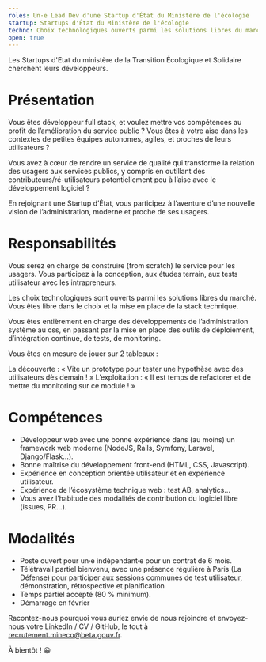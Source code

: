 ```yaml
---
roles: Un·e Lead Dev d'une Startup d'État du Ministère de l'écologie
startup: Startups d'État du Ministère de l'écologie
techno: Choix technologiques ouverts parmi les solutions libres du marché
open: true
---
```


Les Startups d'Etat du ministère de la Transition Écologique et Solidaire cherchent leurs développeurs.

<!--more-->


# Présentation

Vous êtes développeur full stack, et voulez mettre vos compétences au profit de l’amélioration du service public ? Vous êtes à votre aise dans les contextes de petites équipes autonomes, agiles, et proches de leurs utilisateurs ?

Vous avez à cœur de rendre un service de qualité qui transforme la relation des usagers aux services publics, y compris en outillant des contributeurs/ré-utilisateurs potentiellement peu à l’aise avec le développement logiciel ?

En rejoignant une Startup d’État, vous participez à l’aventure d’une nouvelle vision de l’administration, moderne et proche de ses usagers.


# Responsabilités

Vous serez en charge de construire (from scratch) le service pour les usagers. Vous participez à la conception, aux études terrain, aux tests utilisateur avec les intrapreneurs.

Les choix technologiques sont ouverts parmi les solutions libres du marché. Vous êtes libre dans le choix et la mise en place de la stack technique.

Vous êtes entièrement en charge des développements de l’administration système au css, en passant par la mise en place des outils de déploiement, d’intégration continue, de tests, de monitoring.

Vous êtes en mesure de jouer sur 2 tableaux :

La découverte : « Vite un prototype pour tester une hypothèse avec des utilisateurs dès demain ! »
L’exploitation : « Il est temps de refactorer et de mettre du monitoring sur ce module ! »


# Compétences

* Développeur web avec une bonne expérience dans (au moins) un framework web moderne (NodeJS, Rails, Symfony, Laravel, Django/Flask…).
* Bonne maîtrise du développement front-end (HTML, CSS, Javascript).
* Expérience en conception orientée utilisateur et en expérience utilisateur.
* Expérience de l’écosystème technique web : test AB, analytics…
* Vous avez l’habitude des modalités de contribution du logiciel libre (issues, PR…).

# Modalités

* Poste ouvert pour un·e indépendant·e pour un contrat de 6 mois.
* Télétravail partiel bienvenu, avec une présence régulière à Paris (La Défense) pour participer aux sessions communes de test utilisateur, démonstration, rétrospective et planification
* Temps partiel accepté (80 % minimum).
* Démarrage en février

Racontez-nous pourquoi vous auriez envie de nous rejoindre et envoyez-nous votre LinkedIn / CV / GitHub, le tout à recrutement.mineco@beta.gouv.fr.

À bientôt ! 😀
